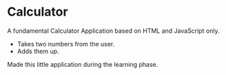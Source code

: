 # Calculator

A fundamental Calculator Application based on HTML and JavaScript only.
- Takes two numbers from the user.
- Adds them up.

Made this little application during the learning phase.
